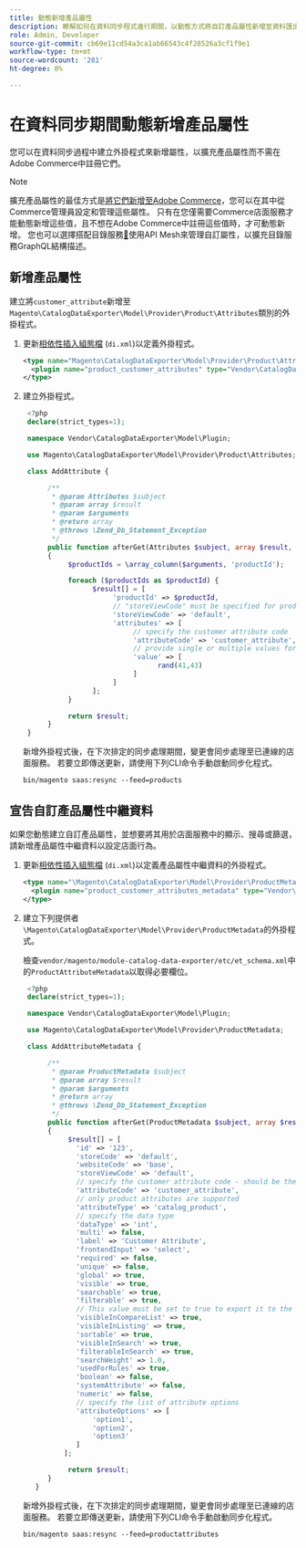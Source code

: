 ```yaml
---
title: 動態新增產品屬性
description: 瞭解如何在資料同步程式進行期間，以動態方式將自訂產品屬性新增至資料匯出摘要。
role: Admin, Developer
source-git-commit: cb69e11cd54a3ca1ab66543c4f28526a3cf1f9e1
workflow-type: tm+mt
source-wordcount: '281'
ht-degree: 0%

---
```


# 在資料同步期間動態新增產品屬性

您可以在資料同步過程中建立外掛程式來新增屬性，以擴充產品屬性而不需在Adobe Commerce中註冊它們。

>[!NOTE]
>
>擴充產品屬性的最佳方式是[將它們新增至Adobe Commerce](extensibility-and-customizations.md#add-product-attributes-to-adobe-commerce)，您可以在其中從Commerce管理員設定和管理這些屬性。 只有在您僅需要Commerce店面服務才能動態新增這些值，且不想在Adobe Commerce中註冊這些值時，才可動態新增。 您也可以選擇搭配目錄服務[&#128279;](../catalog-service/mesh.md)使用API Mesh來管理自訂屬性，以擴充目錄服務GraphQL結構描述。

## 新增產品屬性

建立將`customer_attribute`新增至`Magento\CatalogDataExporter\Model\Provider\Product\Attributes`類別的外掛程式。

1. 更新[相依性插入組態檔](https://developer.adobe.com/commerce/php/development/build/dependency-injection-file/) (`di.xml`)以定義外掛程式。

   ```xml
   <type name="Magento\CatalogDataExporter\Model\Provider\Product\Attributes">
     <plugin name="product_customer_attributes" type="Vendor\CatalogDataExporter\Model\Plugin\AddAttribute"/>
   </type>
   ```

1. 建立外掛程式。

   ```php
    <?php
    declare(strict_types=1);
   
    namespace Vendor\CatalogDataExporter\Model\Plugin;
   
    use Magento\CatalogDataExporter\Model\Provider\Product\Attributes;
   
    class AddAttribute {
   
         /**
          * @param Attributes $subject
          * @param array $result
          * @param $arguments
          * @return array
          * @throws \Zend_Db_Statement_Exception
          */
         public function afterGet(Attributes $subject, array $result, $arguments): array
         {
              $productIds = \array_column($arguments, 'productId');
   
              foreach ($productIds as $productId) {
                    $result[] = [
                         'productId' => $productId,
                         // "storeViewCode" must be specified for products where the customer attribute value should be set
                         'storeViewCode' => 'default',
                         'attributes' => [
                              // specify the customer attribute code
                              'attributeCode' => 'customer_attribute',
                              // provide single or multiple values for the attribute
                              'value' => [
                                    rand(41,43)
                              ]
                         ]
                    ];
              }
   
              return $result;
         }
    }
   ```

   新增外掛程式後，在下次排定的同步處理期間，變更會同步處理至已連線的店面服務。 若要立即傳送更新，請使用下列CLI命令手動啟動同步化程式。

   ```
   bin/magento saas:resync --feed=products
   ```

## 宣告自訂產品屬性中繼資料

如果您動態建立自訂產品屬性，並想要將其用於店面服務中的顯示、搜尋或篩選，請新增產品屬性中繼資料以設定店面行為。

1. 更新[相依性插入組態檔](https://developer.adobe.com/commerce/php/development/build/dependency-injection-file/) (`di.xml`)以定義產品屬性中繼資料的外掛程式。

   ```xml
   <type name="\Magento\CatalogDataExporter\Model\Provider\ProductMetadata">
     <plugin name="product_customer_attributes_metadata" type="Vendor\CatalogDataExporter\Model\Plugin\AddAttributeMetadata"/>
   </type>
   ```

1. 建立下列提供者`\Magento\CatalogDataExporter\Model\Provider\ProductMetadata`的外掛程式。

   檢查`vendor/magento/module-catalog-data-exporter/etc/et_schema.xml`中的`ProductAttributeMetadata`以取得必要欄位。

   ```php
    <?php
    declare(strict_types=1);
   
    namespace Vendor\CatalogDataExporter\Model\Plugin;
   
    use Magento\CatalogDataExporter\Model\Provider\ProductMetadata;
   
    class AddAttributeMetadata {
   
         /**
          * @param ProductMetadata $subject
          * @param array $result
          * @param $arguments
          * @return array
          * @throws \Zend_Db_Statement_Exception
          */
         public function afterGet(ProductMetadata $subject, array $result, $arguments): array
         {
              $result[] = [
                'id' => '123',
                'storeCode' => 'default',
                'websiteCode' => 'base',
                'storeViewCode' => 'default',
                // specify the customer attribute code - should be the same as used in the products attributes plugin
                'attributeCode' => 'customer_attribute',
                // only product attributes are supported
                'attributeType' => 'catalog_product',
                // specify the data type
                'dataType' => 'int',
                'multi' => false,
                'label' => 'Customer Attribute',
                'frontendInput' => 'select',
                'required' => false,
                'unique' => false,
                'global' => true,
                'visible' => true,
                'searchable' => true,
                'filterable' => true,
                // This value must be set to true to export it to the storefront services
                'visibleInCompareList' => true,
                'visibleInListing' => true,
                'sortable' => true,
                'visibleInSearch' => true,
                'filterableInSearch' => true,
                'searchWeight' => 1.0,
                'usedForRules' => true,
                'boolean' => false,
                'systemAttribute' => false,
                'numeric' => false,
                // specify the list of attribute options
                'attributeOptions' => [
                    'option1',
                    'option2',
                    'option3'
                ]
             ];
   
              return $result;
         }
      }
   ```

   新增外掛程式後，在下次排定的同步處理期間，變更會同步處理至已連線的店面服務。 若要立即傳送更新，請使用下列CLI命令手動啟動同步化程式。

   ```
   bin/magento saas:resync --feed=productattributes
   ```
